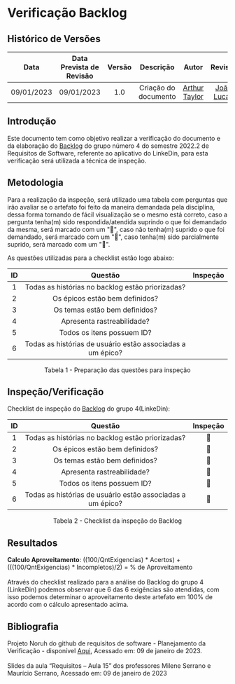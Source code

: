 # Verificação Backlog
## <a>Histórico de Versões</a>
|Data|Data Prevista de Revisão|Versão|Descrição|Autor|Revisor|
| :----------: |:-----------:| :------: | :-----------: | :---------: |:---------: |
|09/01/2023|09/01/2023|1.0|Criação do documento| [Arthur Taylor](https://github.com/Eruel6) | [João Lucas](https://github.com/HacKairos) |


## <a>Introdução</a>
Este documento tem como objetivo realizar a verificação do documento e da elaboração do [Backlog](https://requisitos-de-software.github.io/2022.2-LinkedIn/modelagem/backlog/) do grupo número 4 do semestre 2022.2 de Requisitos de Software, referente ao aplicativo do LinkeDin, para esta verificação será utilizada a técnica de inspeção.

## <a>Metodologia</a>
Para a realização da inspeção, será utilizado uma tabela com perguntas que irão avaliar se o artefato foi feito da maneira demandada pela disciplina, dessa forma
tornando de fácil visualização se o mesmo está correto, caso a pergunta tenha(m) sido respondida/atendida suprindo o que foi demandado da mesma, será marcado com um "🥇",
caso não tenha(m) suprido o que foi demandado, será marcado com um "🥉", caso tenha(m) sido parcialmente suprido, será marcado com um "🥈".


As questões utilizadas para a checklist estão logo abaixo:

<center>

|ID|Questão|Inspeção|
| :-: | :----------: | :------: |
|1|Todas as histórias no backlog estão priorizadas?||
|2|Os épicos estão bem definidos?||
|3|Os temas estão bem definidos?||
|4|Apresenta rastreabilidade?||
|5|Todos os itens possuem ID?||
|6|Todas as histórias de usuário estão associadas a um épico?||

Tabela 1 - Preparação das questões para inspeção


</center>


## <a>Inspeção/Verificação</a>
Checklist de inspeção do [Backlog](https://requisitos-de-software.github.io/2022.2-LinkedIn/modelagem/backlog/) do grupo 4(LinkeDin):

<center>

|ID|Questão|Inspeção|
| :-: | :----------: | :------: |
|1|Todas as histórias no backlog estão priorizadas?|🥇|
|2|Os épicos estão bem definidos?|🥇|
|3|Os temas estão bem definidos?|🥇|
|4|Apresenta rastreabilidade?|🥇|
|5|Todos os itens possuem ID?|🥇|
|6|Todas as histórias de usuário estão associadas a um épico?|🥇|

Tabela 2 - Checklist da inspeção do Backlog
</center>


## <a>Resultados</a>
<a>**Calculo Aproveitamento**</a>: ((100/QntExigencias) * Acertos) + (((100/QntExigencias) * Incompletos)/2) = % de Aproveitamento<br></br>
Através do checklist realizado para a análise do Backlog do grupo 4 (LinkeDin) podemos observar que 6 das 6 exigências são atendidas, com isso podemos determinar o aproveitamento deste artefato em 100% de acordo com o cálculo apresentado acima.

## <a>Bibliografia</a>
Projeto Noruh do github de requisitos de software - Planejamento da Verificação - disponível [Aqui](https://requisitos-de-software.github.io/2022.1-Noruh/analise/verificacao/planejamento/), Acessado em: 09 de janeiro de 2023.<br><br> 
Slides da aula “Requisitos – Aula 15” dos professores Milene Serrano e Maurício Serrano, Acessado em: 09 de janeiro de 2023
